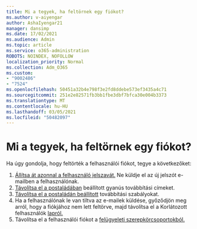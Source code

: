 ```yaml
---
title: Mi a tegyek, ha feltörnek egy fiókot?
ms.author: v-aiyengar
author: AshaIyengar21
manager: dansimp
ms.date: 17/02/2021
ms.audience: Admin
ms.topic: article
ms.service: o365-administration
ROBOTS: NOINDEX, NOFOLLOW
localization_priority: Normal
ms.collection: Adm_O365
ms.custom:
- "9002486"
- "7524"
ms.openlocfilehash: 50451a32b4e798f3e2fd8ddebe573ef3435a4c71
ms.sourcegitcommit: 251e2e82571fb3bb1fbe3dbf7bfca30e004b3373
ms.translationtype: MT
ms.contentlocale: hu-HU
ms.lasthandoff: 03/05/2021
ms.locfileid: "50482097"
---
```

# <a name="what-to-do-when-an-account-is-hacked"></a>Mi a tegyek, ha feltörnek egy fiókot?

Ha úgy gondolja, hogy feltörték a felhasználói fiókot, tegye a következőket:

1. [Állítsa át azonnal a felhasználó jelszavát.](https://go.microsoft.com/fwlink/?linkid=2103704)  Ne küldje el az új jelszót e-mailben a felhasználónak.
1. [Távolítsa el a postaládában](https://go.microsoft.com/fwlink/?linkid=2103705) beállított gyanús továbbítási címeket.
1. [Távolítsa el a postaládán beállított](https://go.microsoft.com/fwlink/?linkid=2103706) továbbítási szabályokat.
1. Ha a felhasználónak le van tiltva az e-mailek küldése, győződjön meg arról, hogy a fiókjához nem lett feltörve, majd távolítsa el a Korlátozott felhasználók [lapról.](https://go.microsoft.com/fwlink/?linkid=2103706)
1. Távolítsa el a felhasználói fiókot a [felügyeleti szerepkörcsoportokból.](https://go.microsoft.com/fwlink/?linkid=2092294)